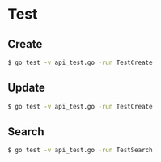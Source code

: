 # Test

## Create

```bash
$ go test -v api_test.go -run TestCreate
```

## Update

```bash
$ go test -v api_test.go -run TestCreate
```

## Search

```bash
$ go test -v api_test.go -run TestSearch
```